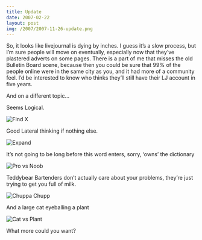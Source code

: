 ```yaml
---
title: Update
date: 2007-02-22
layout: post
img: /2007/2007-11-26-update.png
---
```


So, it looks like livejournal is dying by inches. I guess it’s a slow process, but I’m sure people will move on eventually, especially now that they’ve plastered adverts on some pages. There is a part of me that misses the old Bulletin Board scene, because then you could be sure that 99% of the people online were in the same city as you, and it had more of a community feel. I’d be interested to know who thinks they’ll still have their LJ account in five years.

And on a different topic…

Seems Logical.

![Find X]({{site.baseurl}}/assets/img/2007/2007-02-22-find-x.gif)

Good Lateral thinking if nothing else.

![Expand]({{site.baseurl}}/assets/img/2007/2007-02-22-expand.jpg)

It’s not going to be long before this word enters, sorry, ‘owns’ the dictionary

![Pro vs Noob]({{site.baseurl}}/assets/img/2007/2007-02-22-pro-vs-noob.jpg)

Teddybear Bartenders don’t actually care about your problems, they’re just trying to get you full of milk.

![Chuppa Chupp]({{site.baseurl}}/assets/img/2007/2007-02-22-chuppachup.jpg)

And a large cat eyeballing a plant

![Cat vs Plant]({{site.baseurl}}/assets/img/2007/2007-02-22-cat-vs-plant.jpg)

What more could you want?
